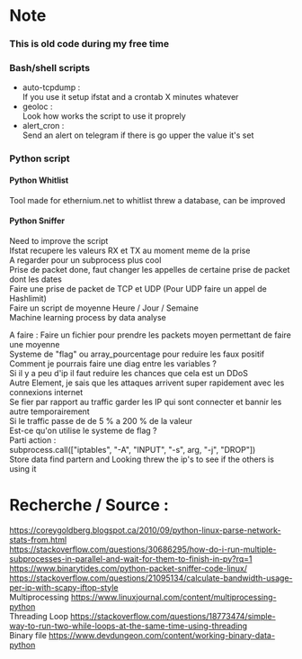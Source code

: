 <h1>Note</h1>
<h3>This is old code during my free time<h3>
<h3>Bash/shell scripts</h3>
<ul>
<li>auto-tcpdump : <br>If you use it setup ifstat and a crontab X minutes whatever</li>
<li>geoloc : <br>Look how works the script to use it proprely</li>
<li>alert_cron : <br>Send an alert on telegram if there is go upper the value it's set</li>
</ul>
<h3>Python script</h3>
<h4>Python Whitlist</h4>
Tool made for ethernium.net to whitlist threw a database, can be improved
<h4>Python Sniffer</h4>
Need to improve the script<br>
Ifstat recupere les valeurs RX et TX au moment meme de la prise <br>
A regarder pour un subprocess plus cool <br>
Prise de packet done, faut changer les appelles de certaine prise de packet dont les dates <br>
Faire une prise de packet de TCP et UDP (Pour UDP faire un appel de Hashlimit) <br>
Faire un script de moyenne Heure / Jour / Semaine  <br>
Machine learning process by data analyse <br>

A faire :
Faire un fichier pour prendre les packets moyen permettant de faire une moyenne  <br>
Systeme de "flag" ou array_pourcentage pour reduire les faux positif <br>
Comment je pourrais faire une diag entre les variables ? <br>
Si il y a peu d'ip il faut reduire les chances que cela est un DDoS <br>
Autre Element, je sais que les attaques arrivent super rapidement avec les connexions internet <br>
Se fier par rapport au traffic garder les IP qui sont connecter et bannir les autre temporairement <br>
Si le traffic passe de de 5 % a 200 % de la valeur  <br>
Est-ce qu'on utilise le systeme de flag ? <br>
Parti action : <br>
subprocess.call(["iptables", "-A", "INPUT", "-s", arg, "-j", "DROP"]) <br>
Store data find partern and Looking threw the ip's to see if the others is using it <br>
# Recherche / Source : <br>
https://coreygoldberg.blogspot.ca/2010/09/python-linux-parse-network-stats-from.html <br>
https://stackoverflow.com/questions/30686295/how-do-i-run-multiple-subprocesses-in-parallel-and-wait-for-them-to-finish-in-py?rq=1 <br>
https://www.binarytides.com/python-packet-sniffer-code-linux/ <br>
https://stackoverflow.com/questions/21095134/calculate-bandwidth-usage-per-ip-with-scapy-iftop-style <br>
Multiprocessing https://www.linuxjournal.com/content/multiprocessing-python <br>
Threading Loop https://stackoverflow.com/questions/18773474/simple-way-to-run-two-while-loops-at-the-same-time-using-threading <br>
Binary file https://www.devdungeon.com/content/working-binary-data-python <br>
